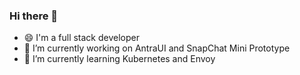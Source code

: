 ### Hi there 👋
- 😄 I'm a full stack developer
- 🔭 I’m currently working on AntraUI and SnapChat Mini Prototype
- 🌱 I’m currently learning Kubernetes and Envoy 
<!--
**yasen002/yasen002** is a ✨ _special_ ✨ repository because its `README.md` (this file) appears on your GitHub profile.



-->
